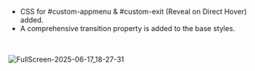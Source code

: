 * CSS for #custom-appmenu & #custom-exit (Reveal on Direct Hover) added.
* A comprehensive transition property is added to the base styles.
<br>

![FullScreen-2025-06-17_18-27-31](https://github.com/user-attachments/assets/301d0c9f-9a94-4ae6-b0a7-c53bdad6ef3b)
